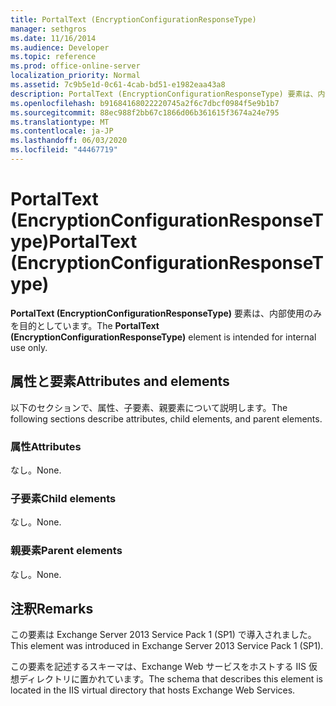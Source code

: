 ```yaml
---
title: PortalText (EncryptionConfigurationResponseType)
manager: sethgros
ms.date: 11/16/2014
ms.audience: Developer
ms.topic: reference
ms.prod: office-online-server
localization_priority: Normal
ms.assetid: 7c9b5e1d-0c61-4cab-bd51-e1982eaa43a8
description: PortalText (EncryptionConfigurationResponseType) 要素は、内部使用のみを目的としています。
ms.openlocfilehash: b91684168022220745a2f6c7dbcf0984f5e9b1b7
ms.sourcegitcommit: 88ec988f2bb67c1866d06b361615f3674a24e795
ms.translationtype: MT
ms.contentlocale: ja-JP
ms.lasthandoff: 06/03/2020
ms.locfileid: "44467719"
---
```

# <a name="portaltext-encryptionconfigurationresponsetype"></a><span data-ttu-id="05617-103">PortalText (EncryptionConfigurationResponseType)</span><span class="sxs-lookup"><span data-stu-id="05617-103">PortalText (EncryptionConfigurationResponseType)</span></span>

<span data-ttu-id="05617-104">**PortalText (EncryptionConfigurationResponseType)** 要素は、内部使用のみを目的としています。</span><span class="sxs-lookup"><span data-stu-id="05617-104">The **PortalText (EncryptionConfigurationResponseType)** element is intended for internal use only.</span></span> 

## <a name="attributes-and-elements"></a><span data-ttu-id="05617-105">属性と要素</span><span class="sxs-lookup"><span data-stu-id="05617-105">Attributes and elements</span></span>

<span data-ttu-id="05617-106">以下のセクションで、属性、子要素、親要素について説明します。</span><span class="sxs-lookup"><span data-stu-id="05617-106">The following sections describe attributes, child elements, and parent elements.</span></span>
  
### <a name="attributes"></a><span data-ttu-id="05617-107">属性</span><span class="sxs-lookup"><span data-stu-id="05617-107">Attributes</span></span>

<span data-ttu-id="05617-108">なし。</span><span class="sxs-lookup"><span data-stu-id="05617-108">None.</span></span>
  
### <a name="child-elements"></a><span data-ttu-id="05617-109">子要素</span><span class="sxs-lookup"><span data-stu-id="05617-109">Child elements</span></span>

<span data-ttu-id="05617-110">なし。</span><span class="sxs-lookup"><span data-stu-id="05617-110">None.</span></span>
  
### <a name="parent-elements"></a><span data-ttu-id="05617-111">親要素</span><span class="sxs-lookup"><span data-stu-id="05617-111">Parent elements</span></span>

<span data-ttu-id="05617-112">なし。</span><span class="sxs-lookup"><span data-stu-id="05617-112">None.</span></span>
  
## <a name="remarks"></a><span data-ttu-id="05617-113">注釈</span><span class="sxs-lookup"><span data-stu-id="05617-113">Remarks</span></span>

<span data-ttu-id="05617-114">この要素は Exchange Server 2013 Service Pack 1 (SP1) で導入されました。</span><span class="sxs-lookup"><span data-stu-id="05617-114">This element was introduced in Exchange Server 2013 Service Pack 1 (SP1).</span></span>
  
<span data-ttu-id="05617-115">この要素を記述するスキーマは、Exchange Web サービスをホストする IIS 仮想ディレクトリに置かれています。</span><span class="sxs-lookup"><span data-stu-id="05617-115">The schema that describes this element is located in the IIS virtual directory that hosts Exchange Web Services.</span></span>
  

